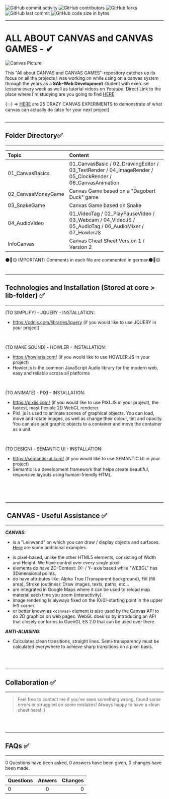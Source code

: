 ![GitHub commit activity](https://img.shields.io/github/commit-activity/m/Svendolin/All-about-CANVAS-and-CANVAS-GAMES?style=for-the-badge) ![GitHub contributors](https://img.shields.io/github/contributors/svendolin/All-about-CANVAS-and-CANVAS-GAMES?style=for-the-badge) ![GitHub forks](https://img.shields.io/github/forks/Svendolin/All-about-CANVAS-and-CANVAS-GAMES?color=pink&style=for-the-badge) ![GitHub last commit](https://img.shields.io/github/last-commit/Svendolin/All-about-CANVAS-and-CANVAS-GAMES?style=for-the-badge) ![GitHub code size in bytes](https://img.shields.io/github/languages/code-size/Svendolin/All-about-CANVAS-and-CANVAS-GAMES?color=yellow&style=for-the-badge)


***

# ALL ABOUT CANVAS and CANVAS GAMES - ✔

<img align="center" alt="Canvas Picture" src="https://i.imgur.com/YpEmDFi.jpg" /> <br>

This "All about CANVAS and CANVAS GAMES"-repository catches up its focus on all the projects I was working on while using on a canvas system through the years as a **SAE-Web Development** student with exercise lessons every week as well as tutorial videos on _Youtube_.
Direct Link to the place where I'm studying are you going to find [HERE](https://www.sae.edu/che/de?utm_source=PS01&gclid=Cj0KCQjw-4SLBhCVARIsACrhWLVIaD_aUt7y4brT7tqMW9o7tskgb1vjQqJFkzQwkwdN_40_Ls7MgAEaAtXxEALw_wcB)

{💥} => [HERE](https://code.tutsplus.com/articles/21-ridiculously-impressive-html5-canvas-experiments--net-14210) are 25 CRAZY CANVAS EXPERIMENTS to demonstrate of what canvas can actually do (also for your next project)
<br />
<br />


***
## Folder Directory✅
***

| Topic | Content  | 
|:--------------| :--------------|
| 01_CanvasBasics |  01_CanvasBasic / 02_DrawingEditor / 03_TextRender / 04_ImageRender / 05_ClockRender / 06_CanvasAnimation  |
| 02_CanvasMoneyGame|  Canvas Game based on a "Dagobert Duck" game |
| 03_SnakeGame |  Canvas Game based on Snake  |
| 04_AudioVideo |  01_VideoTag / 02_PlayPauseVideo / 03_Webcam / 04_VideoJS / 05_AudioTag / 06_AudioMixer / 07_HowlerJS  |
| InfoCanvas |  Canvas Cheat Sheet Version 1 / Version 2  |

⚫🔴🟡 IMPORTANT: Comments in each file are commented in german⚫🔴🟡
<br />
<br />

***
## Technologies and Installation (Stored at core > lib-folder) ✅
***

(TO SIMPLIFY) - JQUERY - INSTALLATION:
* https://cdnjs.com/libraries/jquery (if you would like to use JQUERY in your project)
<br />

(TO MAKE SOUND) - HOWLER - INSTALLATION:
* https://howlerjs.com/ (if you would like to use HOWLER.JS in your project)
* Howler.js is the common JavaScript Audio library for the modern web, easy and reliable across all platforms
<br />

(TO ANIMATE) - PIXI - INSTALLATION:
* https://pixijs.com/ (if you would like to use PIXI.JS in your project), the fastest, most flexible 2D WebGL renderer.
* Pixi. js is used to animate scenes of graphical objects. You can load, move and rotate images, as well as change their colour, tint and opacity. You can also add graphic objects to a container and move the container as a unit.
<br />

(TO DESIGN) - SEMANTIC UI - INSTALLATION:
* https://semantic-ui.com/ (if you would like to use SEMANTIC.UI in your project)
* Semantic is a development framework that helps create beautiful, responsive layouts using human-friendly HTML.
<br />


<br />
<br />

***

## &nbsp;CANVAS - Useful Assistance ✅
***

_**CANVAS:**_

* is a "Leinwand" on which you can draw / display objects and surfaces. [Here](https://code.tutsplus.com/articles/21-ridiculously-impressive-html5-canvas-experiments--net-14210) are some additional examples.
- is pixel-based, unlike the other HTML5 elements, consisting of Width and Height. We have control over every single pixel.
- elements do have 2D-Context: (X- / Y- axis based while "WEBGL" has 3Dimensional points.
- do have attributes like: Alpha True (Transparent background), Fill (fill area), Stroke (outlines): Draw images, texts, paths, etc...
- are integrated in Google Maps where it can be used to reload map material each time you zoom (interactivity).
- image rendering is alyways fixed on the (0/0)-starting point in the upper left corner.
- or better known as ``<canvas>`` element is also used by the Canvas API to do 2D graphics on web pages. WebGL does so by introducing an API that closely conforms to OpenGL ES 2.0 that can be used over there.


_**ANTI-ALIASING:**_

* Calculates clean transitions, straight lines. Semi-transparency must be calculated everywhere to achieve sharp transitions on a pixel basis.
<br />
<br />

***
## Collaboration ✅
***
> Feel free to contact me if you've seen something wrong, found some errors or struggled on some mistakes! Always happy to have a clean sheet here! :)


<br />
<br />

***
## FAQs ✅
***
0 Questions have been asked, 0 answers have been given, 0 changes have been made.

| Questions | Anwers | Changes |
|:--------------|:-------------:|--------------:|
| 0 | 0 | 0 |



